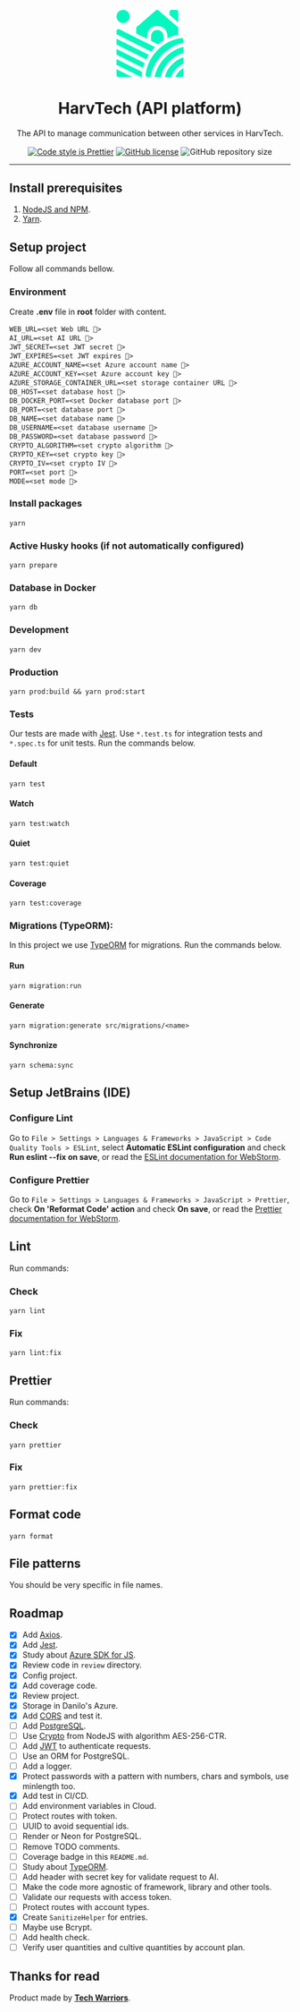 <p align="center">
    <img align="center" src="./assets/logo.svg" width="120px" alt="HarvTech logo" />
    <br>
    <h1 align="center">HarvTech (API platform)</h1>
    <p align="center">The API to manage communication between other services in HarvTech.</p>
    <p align="center">
        <a href="https://github.com/prettier/prettier"><img align="center" src="https://img.shields.io/badge/code_style-prettier-ff69b4.svg" alt="Code style is Prettier" /></a>
        <a href="https://github.com/tech-warriors-corporation/harvtech-platform-api/blob/main/LICENSE"><img align="center" src="https://img.shields.io/github/license/tech-warriors-corporation/harvtech-platform-api" alt="GitHub license" /></a>
        <img align="center" src="https://img.shields.io/github/repo-size/tech-warriors-corporation/harvtech-platform-api" alt="GitHub repository size" />
    </p>
</p>

<hr>

## Install prerequisites
1. [NodeJS and NPM](https://nodejs.org/en/download).
2. [Yarn](https://classic.yarnpkg.com/lang/en/docs/install).

## Setup project
Follow all commands bellow.

### Environment
Create **.env** file in **root** folder with content.
```
WEB_URL=<set Web URL 🔑>
AI_URL=<set AI URL 🔑>
JWT_SECRET=<set JWT secret 🔑>
JWT_EXPIRES=<set JWT expires 🔑>
AZURE_ACCOUNT_NAME=<set Azure account name 🔑>
AZURE_ACCOUNT_KEY=<set Azure account key 🔑>
AZURE_STORAGE_CONTAINER_URL=<set storage container URL 🔑>
DB_HOST=<set database host 🔑>
DB_DOCKER_PORT=<set Docker database port 🔑>
DB_PORT=<set database port 🔑>
DB_NAME=<set database name 🔑>
DB_USERNAME=<set database username 🔑>
DB_PASSWORD=<set database password 🔑>
CRYPTO_ALGORITHM=<set crypto algorithm 🔑>
CRYPTO_KEY=<set crypto key 🔑>
CRYPTO_IV=<set crypto IV 🔑>
PORT=<set port 🔑>
MODE=<set mode 🔑>
```

### Install packages
```
yarn
```

### Active Husky hooks (if not automatically configured)
```
yarn prepare
```

### Database in Docker
```
yarn db
```

### Development
```
yarn dev
```

### Production
```
yarn prod:build && yarn prod:start
```

### Tests
Our tests are made with [Jest](https://jestjs.io). Use `*.test.ts` for integration tests and `*.spec.ts` for unit tests. Run the commands below.

#### Default
``` 
yarn test 
```

#### Watch
``` 
yarn test:watch
```

#### Quiet
``` 
yarn test:quiet
```

#### Coverage
``` 
yarn test:coverage
```

### Migrations (TypeORM):
In this project we use [TypeORM](https://typeorm.io) for migrations. Run the commands below.

#### Run
```
yarn migration:run
```

#### Generate
```
yarn migration:generate src/migrations/<name>
```

#### Synchronize
```
yarn schema:sync
```

## Setup JetBrains (IDE)

### Configure Lint
Go to `File > Settings > Languages & Frameworks > JavaScript > Code Quality Tools > ESLint`, select **Automatic ESLint configuration** and check **Run eslint --fix on save**, or read the [ESLint documentation for WebStorm](https://www.jetbrains.com/help/webstorm/eslint.html).

### Configure Prettier
Go to `File > Settings > Languages & Frameworks > JavaScript > Prettier`, check **On 'Reformat Code' action** and check **On save**, or read the [Prettier documentation for WebStorm](https://www.jetbrains.com/help/webstorm/prettier.html).

## Lint
Run commands:

### Check
```
yarn lint
```

### Fix
```
yarn lint:fix
```

## Prettier
Run commands:

### Check
```
yarn prettier
```

### Fix
```
yarn prettier:fix
```

## Format code
```
yarn format
```

## File patterns
You should be very specific in file names.

## Roadmap
- [X] Add [Axios](https://axios-http.com).
- [X] Add [Jest](https://jestjs.io).
- [X] Study about [Azure SDK for JS](https://github.com/Azure/azure-sdk-for-js/tree/main/sdk/storage/storage-blob/samples/v12/typescript).
- [X] Review code in `review` directory.
- [X] Config project.
- [X] Add coverage code.
- [X] Review project.
- [X] Storage in Danilo's Azure.
- [X] Add [CORS](https://developer.mozilla.org/en-US/docs/Web/HTTP/CORS) and test it.
- [ ] Add [PostgreSQL](https://www.postgresql.org).
- [ ] Use [Crypto](https://www.w3schools.com/nodejs/ref_crypto.asp) from NodeJS with algorithm AES-256-CTR.
- [ ] Add [JWT](https://jwt.io) to authenticate requests.
- [ ] Use an ORM for PostgreSQL.
- [ ] Add a logger.
- [X] Protect passwords with a pattern with numbers, chars and symbols, use minlength too.
- [X] Add test in CI/CD.
- [ ] Add environment variables in Cloud.
- [ ] Protect routes with token.
- [ ] UUID to avoid sequential ids.
- [ ] Render or Neon for PostgreSQL.
- [ ] Remove TODO comments.
- [ ] Coverage badge in this `README.md`.
- [ ] Study about [TypeORM](https://typeorm.io).
- [ ] Add header with secret key for validate request to AI.
- [ ] Make the code more agnostic of framework, library and other tools.
- [ ] Validate our requests with access token.
- [ ] Protect routes with account types.
- [X] Create `SanitizeHelper` for entries.
- [ ] Maybe use Bcrypt.
- [ ] Add health check.
- [ ] Verify user quantities and cultive quantities by account plan.

## Thanks for read
Product made by **[Tech Warriors](https://github.com/tech-warriors-corporation)**.
